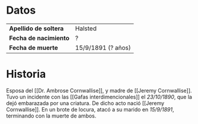 # Datos
| | |
|-|-|
| **Apellido de soltera** | Halsted |
| **Fecha de nacimiento** | ? |
| **Fecha de muerte** | 15/9/1891 (? años) |
# Historia
Esposa del [[Dr. Ambrose Cornwallise]], y madre de [[Jeremy Cornwallise]].
Tuvo un incidente con las [[Gafas interdimencionales]] el *23/10/1890*, que la dejó embarazada por una criatura. De dicho acto nació [[Jeremy Cornwallise]].
En un brote de locura, atacó a su marido en *15/9/1891*, terminando con la muerte de ambos.